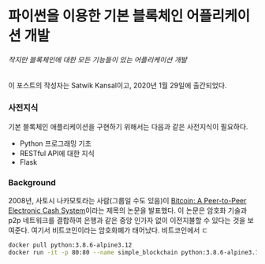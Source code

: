 # 파이썬을 이용한 기본 블록체인 어플리케이션 개발

###### 작지만 블록체인에 대한 모든 기능들이 있는 어플리케이션 개발

이 포스트의 작성자는 Satwik Kansal이고, 2020년 1월 29일에 출간되었다.



### 사전지식

기본 블록체인 애플리케이션을 구현하기 위해서는 다음과 같은 사전지식이 필요하다.

* Python 프로그래밍 기초
* RESTful API에 대한 지식
* Flask

### Background

2008년, 사토시 나카모토라는 사람(그룹일 수도 있음)이 [Bitcoin: A Peer-to-Peer Electronic Cash System](https://bitcoin.org/bitcoin.pdf)이라는 제목의 논문을 발표했다. 이 논문은 암호화 기술과 p2p 네트워크를 결합하여 은행과 같은 중앙 인가자 없이 이전지불할 수 있다는 것을 보여준다. 여기서 비트코인이라는 암호화폐가 태어났다. 비트코인에서 ㄷ



```bash
docker pull python:3.8.6-alpine3.12
docker run -it -p 80:80 --name simple_blockchain python:3.8.6-alpine3.12 /bin/sh
```

